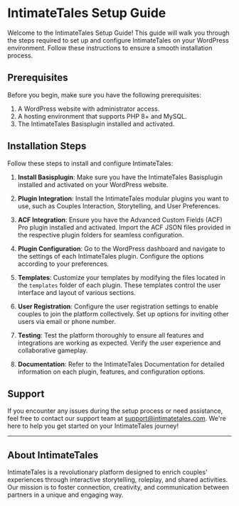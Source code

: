 # IntimateTales Setup Guide

Welcome to the IntimateTales Setup Guide! This guide will walk you through the steps required to set up and configure IntimateTales on your WordPress environment. Follow these instructions to ensure a smooth installation process.

## Prerequisites

Before you begin, make sure you have the following prerequisites:

1. A WordPress website with administrator access.
2. A hosting environment that supports PHP 8+ and MySQL.
3. The IntimateTales Basisplugin installed and activated.

## Installation Steps

Follow these steps to install and configure IntimateTales:

1. **Install Basisplugin**: Make sure you have the IntimateTales Basisplugin installed and activated on your WordPress website.

2. **Plugin Integration**: Install the IntimateTales modular plugins you want to use, such as Couples Interaction, Storytelling, and User Preferences.

3. **ACF Integration**: Ensure you have the Advanced Custom Fields (ACF) Pro plugin installed and activated. Import the ACF JSON files provided in the respective plugin folders for seamless configuration.

4. **Plugin Configuration**: Go to the WordPress dashboard and navigate to the settings of each IntimateTales plugin. Configure the options according to your preferences.

5. **Templates**: Customize your templates by modifying the files located in the `templates` folder of each plugin. These templates control the user interface and layout of various sections.

6. **User Registration**: Configure the user registration settings to enable couples to join the platform collectively. Set up options for inviting other users via email or phone number.

7. **Testing**: Test the platform thoroughly to ensure all features and integrations are working as expected. Verify the user experience and collaborative gameplay.

8. **Documentation**: Refer to the IntimateTales Documentation for detailed information on each plugin, features, and configuration options.

## Support

If you encounter any issues during the setup process or need assistance, feel free to contact our support team at support@intimatetales.com. We're here to help you get started on your IntimateTales journey!

---

## About IntimateTales

IntimateTales is a revolutionary platform designed to enrich couples' experiences through interactive storytelling, roleplay, and shared activities. Our mission is to foster connection, creativity, and communication between partners in a unique and engaging way.
